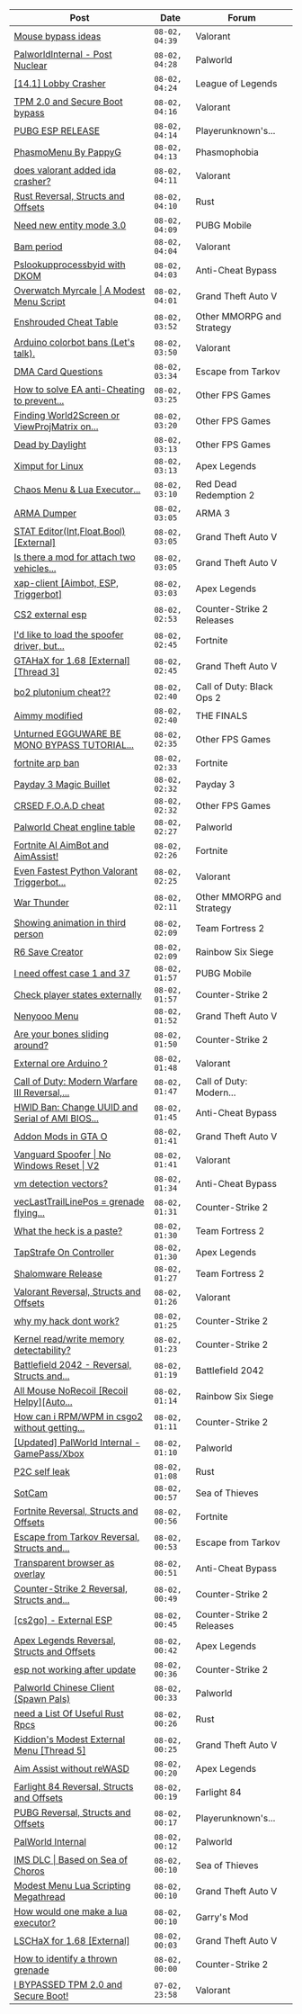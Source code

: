 |Post|Date|Forum|
|----|----|-----|
|[Mouse bypass ideas](https://www.unknowncheats.me/forum/valorant/622323-mouse-bypass-ideas.html)|`08-02, 04:39`|Valorant|
|[PalworldInternal - Post Nuclear](https://www.unknowncheats.me/forum/palworld/621709-palworldinternal-post-nuclear.html)|`08-02, 04:28`|Palworld|
|[\[14.1\] Lobby Crasher](https://www.unknowncheats.me/forum/league-of-legends/620451-14-1-lobby-crasher.html)|`08-02, 04:24`|League of Legends|
|[TPM 2.0 and Secure Boot bypass](https://www.unknowncheats.me/forum/valorant/622633-tpm-2-0-secure-boot-bypass.html)|`08-02, 04:16`|Valorant|
|[PUBG ESP RELEASE](https://www.unknowncheats.me/forum/playerunknown-s-battlegrounds/568007-pubg-esp-release.html)|`08-02, 04:14`|Playerunknown's...|
|[PhasmoMenu By PappyG](https://www.unknowncheats.me/forum/phasmophobia/485776-phasmomenu-pappyg.html)|`08-02, 04:13`|Phasmophobia|
|[does valorant added ida crasher?](https://www.unknowncheats.me/forum/valorant/622736-valorant-added-ida-crasher.html)|`08-02, 04:11`|Valorant|
|[Rust Reversal, Structs and Offsets](https://www.unknowncheats.me/forum/rust/164256-rust-reversal-structs-offsets.html)|`08-02, 04:10`|Rust|
|[Need new entity mode 3.0](https://www.unknowncheats.me/forum/pubg-mobile/622743-entity-mode-3-0-a.html)|`08-02, 04:09`|PUBG Mobile|
|[Bam period](https://www.unknowncheats.me/forum/valorant/622450-bam-period.html)|`08-02, 04:04`|Valorant|
|[Pslookupprocessbyid with DKOM](https://www.unknowncheats.me/forum/anti-cheat-bypass/622542-pslookupprocessbyid-dkom.html)|`08-02, 04:03`|Anti-Cheat Bypass|
|[Overwatch Myrcale \| A Modest Menu Script](https://www.unknowncheats.me/forum/grand-theft-auto-v/617236-overwatch-myrcale-modest-menu-script.html)|`08-02, 04:01`|Grand Theft Auto V|
|[Enshrouded Cheat Table](https://www.unknowncheats.me/forum/other-mmorpg-and-strategy/621988-enshrouded-cheat-table.html)|`08-02, 03:52`|Other MMORPG and Strategy|
|[Arduino colorbot bans (Let's talk).](https://www.unknowncheats.me/forum/valorant/615150-arduino-colorbot-bans-talk.html)|`08-02, 03:50`|Valorant|
|[DMA Card Questions](https://www.unknowncheats.me/forum/escape-from-tarkov/622613-dma-card-questions.html)|`08-02, 03:34`|Escape from Tarkov|
|[How to solve EA anti-Cheating to prevent...](https://www.unknowncheats.me/forum/other-fps-games/622607-solve-ea-anti-cheating-prevent-cheat-engine-reading-writing.html)|`08-02, 03:25`|Other FPS Games|
|[Finding World2Screen or ViewProjMatrix on...](https://www.unknowncheats.me/forum/other-fps-games/622738-finding-world2screen-viewprojmatrix-metro-2033-redux.html)|`08-02, 03:20`|Other FPS Games|
|[Dead by Daylight](https://www.unknowncheats.me/forum/other-fps-games/178856-dead-daylight.html)|`08-02, 03:13`|Other FPS Games|
|[Ximput for Linux](https://www.unknowncheats.me/forum/apex-legends/622393-ximput-linux.html)|`08-02, 03:13`|Apex Legends|
|[Chaos Menu & Lua Executor...](https://www.unknowncheats.me/forum/red-dead-redemption-2-a/593368-chaos-menu-lua-executor-redm.html)|`08-02, 03:10`|Red Dead Redemption 2|
|[ARMA Dumper](https://www.unknowncheats.me/forum/arma-3-a/610864-arma-dumper.html)|`08-02, 03:05`|ARMA 3|
|[STAT Editor(Int,Float,Bool)\[External\]](https://www.unknowncheats.me/forum/grand-theft-auto-v/476043-stat-editor-int-float-bool-external.html)|`08-02, 03:05`|Grand Theft Auto V|
|[Is there a mod for attach two vehicles...](https://www.unknowncheats.me/forum/grand-theft-auto-v/621638-mod-attach-vehicles.html)|`08-02, 03:05`|Grand Theft Auto V|
|[xap-client \[Aimbot, ESP, Triggerbot\]](https://www.unknowncheats.me/forum/apex-legends/606842-xap-client-aimbot-esp-triggerbot.html)|`08-02, 03:03`|Apex Legends|
|[CS2 external esp](https://www.unknowncheats.me/forum/counter-strike-2-releases/600259-cs2-external-esp.html)|`08-02, 02:53`|Counter-Strike 2 Releases|
|[I'd like to load the spoofer driver, but...](https://www.unknowncheats.me/forum/fortnite/622514-id-load-spoofer-driver-kdmapper-bsod-alterna.html)|`08-02, 02:45`|Fortnite|
|[GTAHaX for 1.68 \[External\] \[Thread 3\]](https://www.unknowncheats.me/forum/grand-theft-auto-v/461672-gtahax-1-68-external-thread-3-a.html)|`08-02, 02:45`|Grand Theft Auto V|
|[bo2 plutonium cheat??](https://www.unknowncheats.me/forum/call-of-duty-black-ops-2-a/622173-bo2-plutonium-cheat.html)|`08-02, 02:40`|Call of Duty: Black Ops 2|
|[Aimmy modified](https://www.unknowncheats.me/forum/the-finals/622582-aimmy-modified.html)|`08-02, 02:40`|THE FINALS|
|[Unturned EGGUWARE BE MONO BYPASS TUTORIAL...](https://www.unknowncheats.me/forum/other-fps-games/622713-unturned-egguware-mono-bypass-tutorial-ubuntu.html)|`08-02, 02:35`|Other FPS Games|
|[fortnite arp ban](https://www.unknowncheats.me/forum/fortnite/621697-fortnite-arp-ban.html)|`08-02, 02:33`|Fortnite|
|[Payday 3 Magic Buillet](https://www.unknowncheats.me/forum/payday-3-a/621779-payday-3-magic-buillet.html)|`08-02, 02:32`|Payday 3|
|[CRSED F.O.A.D cheat](https://www.unknowncheats.me/forum/other-fps-games/619494-crsed-cheat.html)|`08-02, 02:32`|Other FPS Games|
|[Palworld Cheat engline table](https://www.unknowncheats.me/forum/palworld/622167-palworld-cheat-engline-table.html)|`08-02, 02:27`|Palworld|
|[Fortnite AI AimBot and AimAssist!](https://www.unknowncheats.me/forum/fortnite/612707-fortnite-ai-aimbot-aimassist.html)|`08-02, 02:26`|Fortnite|
|[Even Fastest Python Valorant Triggerbot...](https://www.unknowncheats.me/forum/valorant/622597-fastest-python-valorant-triggerbot-fr-fr.html)|`08-02, 02:25`|Valorant|
|[War Thunder](https://www.unknowncheats.me/forum/other-mmorpg-and-strategy/85949-war-thunder.html)|`08-02, 02:11`|Other MMORPG and Strategy|
|[Showing animation in third person](https://www.unknowncheats.me/forum/team-fortress-2-a/622298-animation-third-person.html)|`08-02, 02:09`|Team Fortress 2|
|[R6 Save Creator](https://www.unknowncheats.me/forum/rainbow-six-siege/583622-r6-save-creator.html)|`08-02, 02:09`|Rainbow Six Siege|
|[I need offest case 1 and 37](https://www.unknowncheats.me/forum/pubg-mobile/622727-offest-1-37-a.html)|`08-02, 01:57`|PUBG Mobile|
|[Check player states externally](https://www.unknowncheats.me/forum/counter-strike-2-a/622726-check-player-externally.html)|`08-02, 01:57`|Counter-Strike 2|
|[Nenyooo Menu](https://www.unknowncheats.me/forum/grand-theft-auto-v/488777-nenyooo-menu.html)|`08-02, 01:52`|Grand Theft Auto V|
|[Are your bones sliding around?](https://www.unknowncheats.me/forum/counter-strike-2-a/622724-bones-sliding.html)|`08-02, 01:50`|Counter-Strike 2|
|[External ore Arduino ?](https://www.unknowncheats.me/forum/valorant/622365-external-ore-arduino.html)|`08-02, 01:48`|Valorant|
|[Call of Duty: Modern Warfare III Reversal,...](https://www.unknowncheats.me/forum/call-of-duty-modern-warfare-iii/605287-call-duty-modern-warfare-iii-reversal-structs-offsets.html)|`08-02, 01:47`|Call of Duty: Modern...|
|[HWID Ban: Change UUID and Serial of AMI BIOS...](https://www.unknowncheats.me/forum/anti-cheat-bypass/592241-hwid-ban-change-uuid-serial-ami-bios-motherboard.html)|`08-02, 01:45`|Anti-Cheat Bypass|
|[Addon Mods in GTA O](https://www.unknowncheats.me/forum/grand-theft-auto-v/622551-addon-mods-gta.html)|`08-02, 01:41`|Grand Theft Auto V|
|[Vanguard Spoofer \| No Windows Reset \| V2](https://www.unknowncheats.me/forum/valorant/589803-vanguard-spoofer-windows-reset-v2.html)|`08-02, 01:41`|Valorant|
|[vm detection vectors?](https://www.unknowncheats.me/forum/anti-cheat-bypass/622578-vm-detection-vectors.html)|`08-02, 01:34`|Anti-Cheat Bypass|
|[vecLastTrailLinePos = grenade flying...](https://www.unknowncheats.me/forum/counter-strike-2-a/622620-veclasttraillinepos-grenade-flying-projection.html)|`08-02, 01:31`|Counter-Strike 2|
|[What the heck is a paste?](https://www.unknowncheats.me/forum/team-fortress-2-a/620144-heck-paste.html)|`08-02, 01:30`|Team Fortress 2|
|[TapStrafe On Controller](https://www.unknowncheats.me/forum/apex-legends/622635-tapstrafe-controller.html)|`08-02, 01:30`|Apex Legends|
|[Shalomware Release](https://www.unknowncheats.me/forum/team-fortress-2-a/622431-shalomware-release.html)|`08-02, 01:27`|Team Fortress 2|
|[Valorant Reversal, Structs and Offsets](https://www.unknowncheats.me/forum/valorant/385792-valorant-reversal-structs-offsets.html)|`08-02, 01:26`|Valorant|
|[why my hack dont work?](https://www.unknowncheats.me/forum/counter-strike-2-a/622722-hack-dont.html)|`08-02, 01:25`|Counter-Strike 2|
|[Kernel read/write memory detectability?](https://www.unknowncheats.me/forum/counter-strike-2-a/622707-kernel-read-write-memory-detectability.html)|`08-02, 01:23`|Counter-Strike 2|
|[Battlefield 2042 - Reversal, Structs and...](https://www.unknowncheats.me/forum/battlefield-2042-a/467604-battlefield-2042-reversal-structs-offsets.html)|`08-02, 01:19`|Battlefield 2042|
|[All Mouse NoRecoil \[Recoil Helpy\]\[Auto...](https://www.unknowncheats.me/forum/rainbow-six-siege/620039-mouse-norecoil-recoil-helpy-auto-config-probably-ud-universal.html)|`08-02, 01:14`|Rainbow Six Siege|
|[How can i RPM/WPM in csgo2 without getting...](https://www.unknowncheats.me/forum/counter-strike-2-a/622521-rpm-wpm-csgo2-getting-red-trust.html)|`08-02, 01:11`|Counter-Strike 2|
|[\[Updated\] PalWorld Internal - GamePass/Xbox](https://www.unknowncheats.me/forum/palworld/620772-updated-palworld-internal-gamepass-xbox.html)|`08-02, 01:10`|Palworld|
|[P2C self leak](https://www.unknowncheats.me/forum/rust/622716-p2c-self-leak.html)|`08-02, 01:08`|Rust|
|[SotCam](https://www.unknowncheats.me/forum/sea-of-thieves/580178-sotcam.html)|`08-02, 00:57`|Sea of Thieves|
|[Fortnite Reversal, Structs and Offsets](https://www.unknowncheats.me/forum/fortnite/235061-fortnite-reversal-structs-offsets.html)|`08-02, 00:56`|Fortnite|
|[Escape from Tarkov Reversal, Structs and...](https://www.unknowncheats.me/forum/escape-from-tarkov/226519-escape-tarkov-reversal-structs-offsets.html)|`08-02, 00:53`|Escape from Tarkov|
|[Transparent browser as overlay](https://www.unknowncheats.me/forum/anti-cheat-bypass/622715-transparent-browser-overlay.html)|`08-02, 00:51`|Anti-Cheat Bypass|
|[Counter-Strike 2 Reversal, Structs and...](https://www.unknowncheats.me/forum/counter-strike-2-a/576077-counter-strike-2-reversal-structs-offsets.html)|`08-02, 00:49`|Counter-Strike 2|
|[\[cs2go\] - External ESP](https://www.unknowncheats.me/forum/counter-strike-2-releases/605464-cs2go-external-esp.html)|`08-02, 00:45`|Counter-Strike 2 Releases|
|[Apex Legends Reversal, Structs and Offsets](https://www.unknowncheats.me/forum/apex-legends/319804-apex-legends-reversal-structs-offsets.html)|`08-02, 00:42`|Apex Legends|
|[esp not working after update](https://www.unknowncheats.me/forum/counter-strike-2-a/622694-esp-update.html)|`08-02, 00:36`|Counter-Strike 2|
|[Palworld Chinese Client (Spawn Pals)](https://www.unknowncheats.me/forum/palworld/622520-palworld-chinese-client-spawn-pals.html)|`08-02, 00:33`|Palworld|
|[need a List Of Useful Rust Rpcs](https://www.unknowncheats.me/forum/rust/622714-list-useful-rust-rpcs.html)|`08-02, 00:26`|Rust|
|[Kiddion's Modest External Menu \[Thread 5\]](https://www.unknowncheats.me/forum/grand-theft-auto-v/576854-kiddions-modest-external-menu-thread-5-a.html)|`08-02, 00:25`|Grand Theft Auto V|
|[Aim Assist without reWASD](https://www.unknowncheats.me/forum/apex-legends/621322-aim-assist-rewasd.html)|`08-02, 00:20`|Apex Legends|
|[Farlight 84 Reversal, Structs and Offsets](https://www.unknowncheats.me/forum/farlight-84-a/580566-farlight-84-reversal-structs-offsets.html)|`08-02, 00:19`|Farlight 84|
|[PUBG Reversal, Structs and Offsets](https://www.unknowncheats.me/forum/playerunknown-s-battlegrounds/214976-pubg-reversal-structs-offsets.html)|`08-02, 00:17`|Playerunknown's...|
|[PalWorld Internal](https://www.unknowncheats.me/forum/palworld/620394-palworld-internal.html)|`08-02, 00:12`|Palworld|
|[IMS DLC \| Based on Sea of Choros](https://www.unknowncheats.me/forum/sea-of-thieves/620837-ims-dlc-based-sea-choros.html)|`08-02, 00:10`|Sea of Thieves|
|[Modest Menu Lua Scripting Megathread](https://www.unknowncheats.me/forum/grand-theft-auto-v/463868-modest-menu-lua-scripting-megathread.html)|`08-02, 00:10`|Grand Theft Auto V|
|[How would one make a lua executor?](https://www.unknowncheats.me/forum/garry-s-mod/622708-lua-executor.html)|`08-02, 00:10`|Garry's Mod|
|[LSCHaX for 1.68 \[External\]](https://www.unknowncheats.me/forum/grand-theft-auto-v/224075-lschax-1-68-external.html)|`08-02, 00:03`|Grand Theft Auto V|
|[How to identify a thrown grenade](https://www.unknowncheats.me/forum/counter-strike-2-a/622692-identify-thrown-grenade.html)|`08-02, 00:00`|Counter-Strike 2|
|[I BYPASSED TPM 2.0 and Secure Boot!](https://www.unknowncheats.me/forum/valorant/622654-bypassed-tpm-2-0-secure-boot.html)|`07-02, 23:58`|Valorant|

